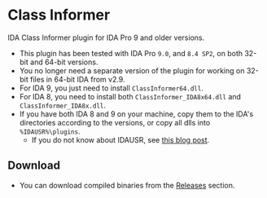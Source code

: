 # Class Informer
IDA Class Informer plugin for IDA Pro 9 and older versions.

 - This plugin has been tested with IDA Pro `9.0`, and `8.4 SP2`, on both 32-bit and 64-bit versions.
 - You no longer need a separate version of the plugin for working on 32-bit files in 64-bit IDA from v2.9.
 - For IDA 9, you just need to install `ClassInformer64.dll`.
 - For IDA 8, you need to install both `ClassInformer_IDA8x64.dll` and `ClassInformer_IDA8x.dll`.
 - If you have both IDA 8 and 9 on your machine, copy them to the IDA's directories according to the versions, or copy all dlls into `%IDAUSR%\plugins`.
   - If you do not know about IDAUSR, see [this blog post](https://hex-rays.com/blog/igors-tip-of-the-week-33-idas-user-directory-idausr).

## Download
- You can download compiled binaries from the [Releases](../../releases) section.
